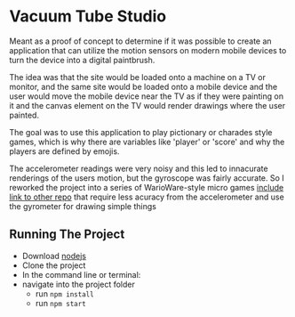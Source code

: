 Vacuum Tube Studio
===================

Meant as a proof of concept to determine if it was possible to create an application that can utilize the motion sensors on 
modern mobile devices to turn the device into a digital paintbrush. 

The idea was that the site would be loaded onto a machine on a TV or monitor, 
and the same site would be loaded onto a mobile device and the user would move the mobile device near the TV
as if they were painting on it and the canvas element on the TV would render drawings where the user painted.

The goal was to use this application to play pictionary or charades style games, which is why there are 
variables like 'player' or 'score' and why the players are defined by emojis.

The accelerometer readings were very noisy and this led to innacurate renderings of the users motion, 
but the gyroscope was fairly accurate.
So I reworked the project into a series of WarioWare-style micro games [include link to other repo]() that require less acuracy from the 
accelerometer and use the gyrometer for drawing simple things


Running The Project
------------

- Download [nodejs](https://nodejs.org/en/)
- Clone the project
- In the command line or terminal:
- navigate into the project folder
  - run `npm install`
  - run `npm start`

